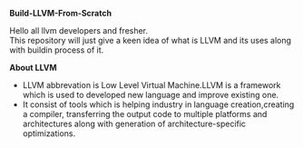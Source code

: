 **Build-LLVM-From-Scratch**
 <p> Hello all llvm developers and fresher.</br> This repository will just give a keen idea of what is LLVM and its uses along with buildin process of it.</p>

**About LLVM**
- LLVM abbrevation is Low Level Virtual Machine.LLVM is a framework which is used to developed new language and improve existing one.
- It consist of tools which is helping industry in language creation,creating a compiler, transferring the output code to multiple platforms and           architectures along with generation of architecture-specific optimizations.
